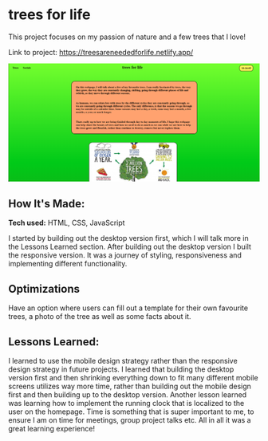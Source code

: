 # trees for life 
This project focuses on my passion of nature and a few trees that I love!

Link to project: https://treesareneededforlife.netlify.app/

![alt tag](https://github.com/dreymoreau/tree-project/blob/main/final-repo-photo.png)

## How It's Made:

**Tech used:** HTML, CSS, JavaScript

I started by building out the desktop version first, which I will talk more in the Lessons Learned section. After building out the desktop version I built the responsive version. It was a journey of styling, responsiveness and implementing different functionality.

## Optimizations

Have an option where users can fill out a template for their own favourite trees, a photo of the tree as well as some facts about it.

## Lessons Learned:

I learned to use the mobile design strategy rather than the responsive design strategy in future projects. I learned that building the desktop version first and then shrinking everything down to fit many different mobile screens utilizes way more time, rather than building out the mobile design first and then building up to the desktop version. Another lesson learned was learning how to implement the running clock that is localized to the user on the homepage. Time is something that is super important to me, to ensure I am on time for meetings, group project talks etc. All in all it was a great learning experience!



